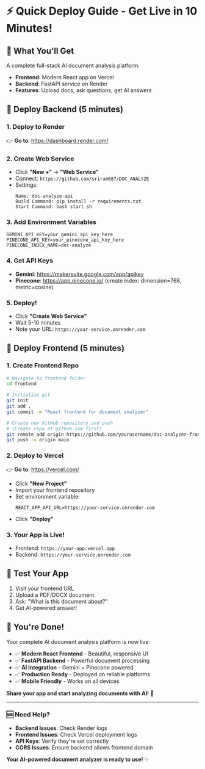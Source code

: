 # ⚡ Quick Deploy Guide - Get Live in 10 Minutes!

## 🎯 **What You'll Get**

A complete full-stack AI document analysis platform:
- **Frontend**: Modern React app on Vercel
- **Backend**: FastAPI service on Render  
- **Features**: Upload docs, ask questions, get AI answers

## 🚀 **Deploy Backend (5 minutes)**

### 1. Deploy to Render
👉 **Go to**: https://dashboard.render.com/

### 2. Create Web Service
- Click **"New +"** → **"Web Service"**
- Connect: `https://github.com/sriram687/DOC_ANALYZE`
- Settings:
  ```
  Name: doc-analyze-api
  Build Command: pip install -r requirements.txt
  Start Command: bash start.sh
  ```

### 3. Add Environment Variables
```
GEMINI_API_KEY=your_gemini_api_key_here
PINECONE_API_KEY=your_pinecone_api_key_here
PINECONE_INDEX_NAME=doc-analyze
```

### 4. Get API Keys
- **Gemini**: https://makersuite.google.com/app/apikey
- **Pinecone**: https://app.pinecone.io/ (create index: dimension=768, metric=cosine)

### 5. Deploy!
- Click **"Create Web Service"**
- Wait 5-10 minutes
- Note your URL: `https://your-service.onrender.com`

## 🎨 **Deploy Frontend (5 minutes)**

### 1. Create Frontend Repo
```bash
# Navigate to frontend folder
cd frontend

# Initialize git
git init
git add .
git commit -m "React frontend for document analyzer"

# Create new GitHub repository and push
# (Create repo at github.com first)
git remote add origin https://github.com/yourusername/doc-analyzer-frontend.git
git push -u origin main
```

### 2. Deploy to Vercel
👉 **Go to**: https://vercel.com/

- Click **"New Project"**
- Import your frontend repository
- Set environment variable:
  ```
  REACT_APP_API_URL=https://your-service.onrender.com
  ```
- Click **"Deploy"**

### 3. Your App is Live!
- Frontend: `https://your-app.vercel.app`
- Backend: `https://your-service.onrender.com`

## 🧪 **Test Your App**

1. Visit your frontend URL
2. Upload a PDF/DOCX document
3. Ask: "What is this document about?"
4. Get AI-powered answer!

## 🎉 **You're Done!**

Your complete AI document analysis platform is now live:

- ✅ **Modern React Frontend** - Beautiful, responsive UI
- ✅ **FastAPI Backend** - Powerful document processing
- ✅ **AI Integration** - Gemini + Pinecone powered
- ✅ **Production Ready** - Deployed on reliable platforms
- ✅ **Mobile Friendly** - Works on all devices

**Share your app and start analyzing documents with AI!** 🚀

---

### 🆘 **Need Help?**

- **Backend Issues**: Check Render logs
- **Frontend Issues**: Check Vercel deployment logs  
- **API Keys**: Verify they're set correctly
- **CORS Issues**: Ensure backend allows frontend domain

**Your AI-powered document analyzer is ready to use!** ✨
